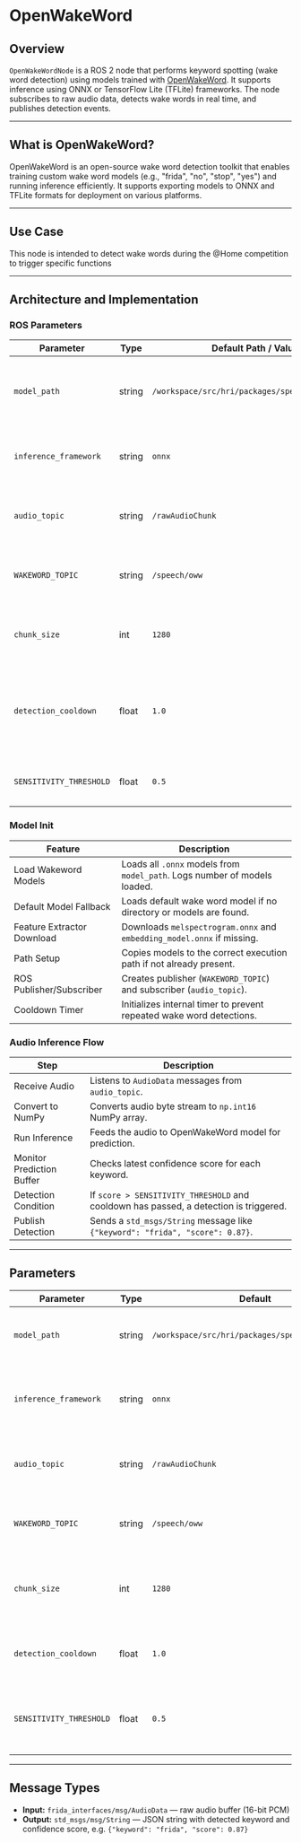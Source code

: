 # OpenWakeWord

## Overview

`OpenWakeWordNode` is a ROS 2 node that performs keyword spotting (wake word detection) using models trained with [OpenWakeWord](https://github.com/dscripka/openWakeWord). It supports inference using ONNX or TensorFlow Lite (TFLite) frameworks. The node subscribes to raw audio data, detects wake words in real time, and publishes detection events.

---

## What is OpenWakeWord?

OpenWakeWord is an open-source wake word detection toolkit that enables training custom wake word models (e.g., "frida", "no", "stop", "yes") and running inference efficiently. It supports exporting models to ONNX and TFLite formats for deployment on various platforms.

---

## Use Case

This node is intended to detect wake words during the @Home competition to trigger specific functions

---

## Architecture and Implementation

### ROS Parameters
| Parameter                | Type     | Default Path / Value                                     | Description                                                              |
|--------------------------|----------|----------------------------------------------------------|--------------------------------------------------------------------------|
| `model_path`             | string   | `/workspace/src/hri/packages/speech/assets/oww`          | Directory containing ONNX wake word models (`.onnx` files)               |
| `inference_framework`    | string   | `onnx`                                                   | Framework used for inference (`onnx` or `tflite`)                        |
| `audio_topic`            | string   | `/rawAudioChunk`                                         | Topic where raw audio chunks are received                                |
| `WAKEWORD_TOPIC`         | string   | `/speech/oww`                                            | Topic to publish detected wake words                                     |
| `chunk_size`             | int      | `1280`                                                   | Number of samples processed per inference                                |
| `detection_cooldown`     | float    | `1.0`                                                    | Minimum time (in seconds) between detections to avoid repeated triggers  |
| `SENSITIVITY_THRESHOLD`  | float    | `0.5`                                                    | Confidence threshold required for detection                              |

### Model Init
| Feature                    | Description                                                                 |
|----------------------------|-----------------------------------------------------------------------------|
| Load Wakeword Models       | Loads all `.onnx` models from `model_path`. Logs number of models loaded.  |
| Default Model Fallback     | Loads default wake word model if no directory or models are found.         |
| Feature Extractor Download | Downloads `melspectrogram.onnx` and `embedding_model.onnx` if missing.     |
| Path Setup                 | Copies models to the correct execution path if not already present.        |
| ROS Publisher/Subscriber   | Creates publisher (`WAKEWORD_TOPIC`) and subscriber (`audio_topic`).       |
| Cooldown Timer             | Initializes internal timer to prevent repeated wake word detections.       |

### Audio Inference Flow
| Step                        | Description                                                                                   |
|-----------------------------|-----------------------------------------------------------------------------------------------|
| Receive Audio               | Listens to `AudioData` messages from `audio_topic`.                                           |
| Convert to NumPy            | Converts audio byte stream to `np.int16` NumPy array.                                        |
| Run Inference               | Feeds the audio to OpenWakeWord model for prediction.                                        |
| Monitor Prediction Buffer   | Checks latest confidence score for each keyword.                                             |
| Detection Condition         | If `score > SENSITIVITY_THRESHOLD` and cooldown has passed, a detection is triggered.       |
| Publish Detection           | Sends a `std_msgs/String` message like `{"keyword": "frida", "score": 0.87}`.                |

---

## Parameters

| Parameter             | Type    | Default                                           | Description                                                    |
|-----------------------|---------|--------------------------------------------------|----------------------------------------------------------------|
| `model_path`          | string  | `/workspace/src/hri/packages/speech/assets/oww` | Directory containing wake word `.onnx` model files             |
| `inference_framework` | string  | `onnx`                                           | Framework used for model inference (`onnx` or `tflite`)         |
| `audio_topic`         | string  | `/rawAudioChunk`                                 | ROS topic subscribing to raw microphone audio data              |
| `WAKEWORD_TOPIC`      | string  | `/speech/oww`                                   | ROS topic publishing detected wake word messages                |
| `chunk_size`          | int     | `1280`                                          | Size of audio chunks processed per prediction                   |
| `detection_cooldown`  | float   | `1.0`                                           | Minimum seconds between repeated detections                     |
| `SENSITIVITY_THRESHOLD`| float  | `0.5`                                           | Confidence score threshold to confirm wake word detection       |

---

## Message Types

- **Input:** `frida_interfaces/msg/AudioData` — raw audio buffer (16-bit PCM)
- **Output:** `std_msgs/msg/String` — JSON string with detected keyword and confidence score, e.g. `{"keyword": "frida", "score": 0.87}`


